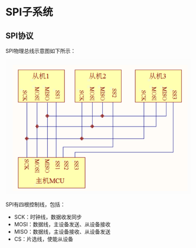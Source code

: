 # SPI子系统

## SPI协议

SPI物理总线示意图如下所示：

![spi物理总线](../../images/kernel/spi-bus.png)

SPI有四根控制线，包括：

- SCK：时钟线，数据收发同步
- MOSI：数据线，主设备发送、从设备接收
- MISO：数据线，主设备接收、从设备发送
- CS：片选线，使能从设备



